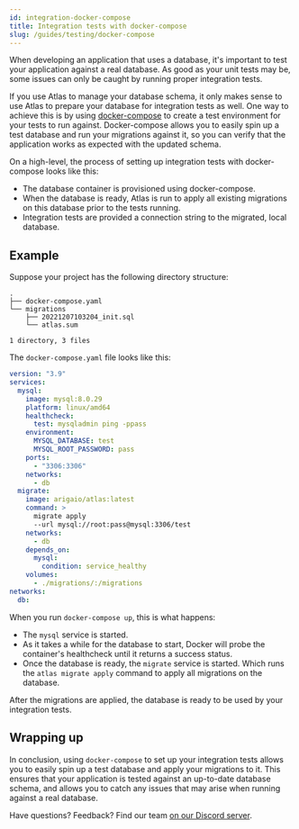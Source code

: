 ```yaml
---
id: integration-docker-compose
title: Integration tests with docker-compose
slug: /guides/testing/docker-compose
---
```

When developing an application that uses a database, it's important to test your application
against a real database. As good as your unit tests may be, some issues can only be caught
by running proper integration tests.

If you use Atlas to manage your database schema, it only makes sense to use Atlas to
prepare your database for integration tests as well. One way to achieve this is by
using [docker-compose](https://docs.docker.com/compose/) to create a test
environment for your tests to run against. Docker-compose allows you to easily spin up a test database and run your
migrations against it, so you can verify that the application works as expected with the updated schema.

On a high-level, the process of setting up integration tests with docker-compose looks like this:

* The database container is provisioned using docker-compose.
* When the database is ready, Atlas is run to apply all existing migrations on this database prior to the tests running.
* Integration tests are provided a connection string to the migrated, local database.

## Example

Suppose your project has the following directory structure:

```
.
├── docker-compose.yaml
└── migrations
    ├── 20221207103204_init.sql
    └── atlas.sum

1 directory, 3 files
```

The `docker-compose.yaml` file looks like this:

```yaml
version: "3.9"
services:
  mysql:
    image: mysql:8.0.29
    platform: linux/amd64
    healthcheck:
      test: mysqladmin ping -ppass
    environment:
      MYSQL_DATABASE: test
      MYSQL_ROOT_PASSWORD: pass
    ports:
      - "3306:3306"
    networks:
      - db
  migrate:
    image: arigaio/atlas:latest
    command: >
      migrate apply
      --url mysql://root:pass@mysql:3306/test
    networks:
      - db
    depends_on:
      mysql:
        condition: service_healthy
    volumes:
      - ./migrations/:/migrations
networks:
  db:
```

When you run `docker-compose up`, this is what happens:

* The `mysql` service is started.
* As it takes a while for the database to start, Docker will probe the container's healthcheck
  until it returns a success status.
* Once the database is ready, the `migrate` service is started. Which runs the `atlas migrate apply` command
  to apply all migrations on the database.

After the migrations are applied, the database is ready to be used by your integration tests.

## Wrapping up

In conclusion, using `docker-compose` to set up your integration tests allows you to easily spin up a test database and
apply your migrations to it. This ensures that your application is tested against an up-to-date database schema, and
allows you to catch any issues that may arise when running against a real database.

Have questions? Feedback? Find our team [on our Discord server](https://discord.gg/zZ6sWVg6NT).
